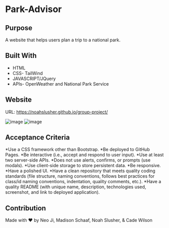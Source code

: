 # Park-Advisor

## Purpose
A website that helps users plan a trip to a national park.

## Built With
* HTML
* CSS- TailWind
* JAVASCRIPT/JQuery
* APIs- OpenWeather and National Park Service

## Website
URL: https://noahslusher.github.io/group-project/

![image](https://user-images.githubusercontent.com/97362296/157272049-a525a40e-0508-416f-a558-2ab15c4cc51d.png)
![image](https://user-images.githubusercontent.com/97362296/157272930-68547d4e-35d9-4123-bd81-8da3895aa7ba.png)

## Acceptance Criteria
*Use a CSS framework other than Bootstrap.
*Be deployed to GitHub Pages.
*Be interactive (i.e., accept and respond to user input).
*Use at least two server-side APIs.
*Does not use alerts, confirms, or prompts (use modals).
*Use client-side storage to store persistent data.
*Be responsive.
*Have a polished UI.
*Have a clean repository that meets quality coding standards (file structure, naming conventions, follows best practices for class/id naming conventions, indentation, quality comments, etc.).
*Have a quality README (with unique name, description, technologies used, screenshot, and link to deployed application).

## Contribution
Made with ❤️ by Neo Ji, Madison Schaaf, Noah Slusher, & Cade Wilson


